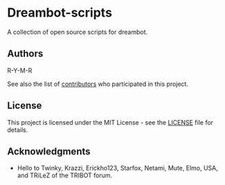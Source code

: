 # Dreambot-scripts

A collection of open source scripts for dreambot.

## Authors

R-Y-M-R

See also the list of [contributors](https://github.com/your/project/contributors) who participated in this project.

## License

This project is licensed under the MIT License - see the [LICENSE](LICENSE) file for details.

## Acknowledgments

* Hello to Twinky, Krazzi, Erickho123, Starfox, Netami, Mute, Elmo, USA, and TRiLeZ of the TRIBOT forum.
